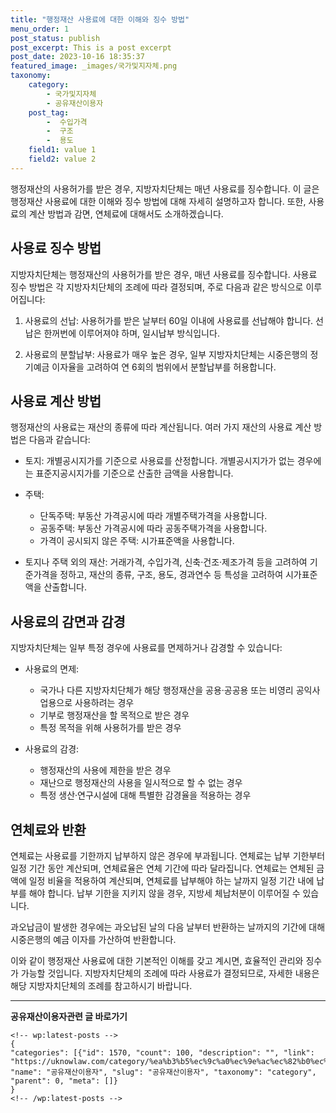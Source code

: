 ```yaml
---
title: "행정재산 사용료에 대한 이해와 징수 방법"
menu_order: 1
post_status: publish
post_excerpt: This is a post excerpt
post_date: 2023-10-16 18:35:37
featured_image: _images/국가및지자체.png
taxonomy:
    category:
        - 국가및지자체
        - 공유재산이용자
    post_tag:
        -  수입가격
        -  구조
        -  용도
    field1: value 1
    field2: value 2
---
```



행정재산의 사용허가를 받은 경우, 지방자치단체는 매년 사용료를 징수합니다. 이 글은 행정재산 사용료에 대한 이해와 징수 방법에 대해 자세히 설명하고자 합니다. 또한, 사용료의 계산 방법과 감면, 연체료에 대해서도 소개하겠습니다.

## 사용료 징수 방법

지방자치단체는 행정재산의 사용허가를 받은 경우, 매년 사용료를 징수합니다. 사용료 징수 방법은 각 지방자치단체의 조례에 따라 결정되며, 주로 다음과 같은 방식으로 이루어집니다:

1. 사용료의 선납: 사용허가를 받은 날부터 60일 이내에 사용료를 선납해야 합니다. 선납은 한꺼번에 이루어져야 하며, 일시납부 방식입니다.

2. 사용료의 분할납부: 사용료가 매우 높은 경우, 일부 지방자치단체는 시중은행의 정기예금 이자율을 고려하여 연 6회의 범위에서 분할납부를 허용합니다. 

## 사용료 계산 방법

행정재산의 사용료는 재산의 종류에 따라 계산됩니다. 여러 가지 재산의 사용료 계산 방법은 다음과 같습니다:

- 토지: 개별공시지가를 기준으로 사용료를 산정합니다. 개별공시지가가 없는 경우에는 표준지공시지가를 기준으로 산출한 금액을 사용합니다.

- 주택:
  - 단독주택: 부동산 가격공시에 따라 개별주택가격을 사용합니다.
  - 공동주택: 부동산 가격공시에 따라 공동주택가격을 사용합니다.
  - 가격이 공시되지 않은 주택: 시가표준액을 사용합니다.

- 토지나 주택 외의 재산: 거래가격, 수입가격, 신축·건조·제조가격 등을 고려하여 기준가격을 정하고, 재산의 종류, 구조, 용도, 경과연수 등 특성을 고려하여 시가표준액을 산출합니다.

## 사용료의 감면과 감경

지방자치단체는 일부 특정 경우에 사용료를 면제하거나 감경할 수 있습니다:

- 사용료의 면제:
  - 국가나 다른 지방자치단체가 해당 행정재산을 공용·공공용 또는 비영리 공익사업용으로 사용하려는 경우
  - 기부로 행정재산을 할 목적으로 받은 경우
  - 특정 목적을 위해 사용허가를 받은 경우

- 사용료의 감경:
  - 행정재산의 사용에 제한을 받은 경우
  - 재난으로 행정재산의 사용을 일시적으로 할 수 없는 경우
  - 특정 생산·연구시설에 대해 특별한 감경율을 적용하는 경우

## 연체료와 반환

연체료는 사용료를 기한까지 납부하지 않은 경우에 부과됩니다. 연체료는 납부 기한부터 일정 기간 동안 계산되며, 연체료율은 연체 기간에 따라 달라집니다. 연체료는 연체된 금액에 일정 비율을 적용하여 계산되며, 연체료를 납부해야 하는 날까지 일정 기간 내에 납부를 해야 합니다. 납부 기한을 지키지 않을 경우, 지방세 체납처분이 이루어질 수 있습니다.

과오납금이 발생한 경우에는 과오납된 날의 다음 날부터 반환하는 날까지의 기간에 대해 시중은행의 예금 이자를 가산하여 반환합니다.

이와 같이 행정재산 사용료에 대한 기본적인 이해를 갖고 계시면, 효율적인 관리와 징수가 가능할 것입니다. 지방자치단체의 조례에 따라 사용료가 결정되므로, 자세한 내용은 해당 지방자치단체의 조례를 참고하시기 바랍니다.

<!-- wp:separator -->
<hr class="wp-block-separator has-alpha-channel-opacity"/>
<!-- /wp:separator -->
<!-- wp:group {"backgroundColor":"base","layout":{"type":"constrained"}} -->
<div class="wp-block-group has-base-background-color has-background">
<!-- wp:paragraph {"align":"center","fontSize":"large"} -->
<p class="has-text-align-center has-large-font-size"><strong>공유재산이용자관련 글 바로가기</strong></p>
<!-- /wp:paragraph -->

    <!-- wp:latest-posts -->
    {
    "categories": [{"id": 1570, "count": 100, "description": "", "link": "https://uknowlaw.com/category/%ea%b3%b5%ec%9c%a0%ec%9e%ac%ec%82%b0%ec%9d%b4%ec%9a%a9%ec%9e%90/", "name": "공유재산이용자", "slug": "공유재산이용자", "taxonomy": "category", "parent": 0, "meta": []}
    }
    <!-- /wp:latest-posts -->
    
</div>
<!-- /wp:group -->
    
